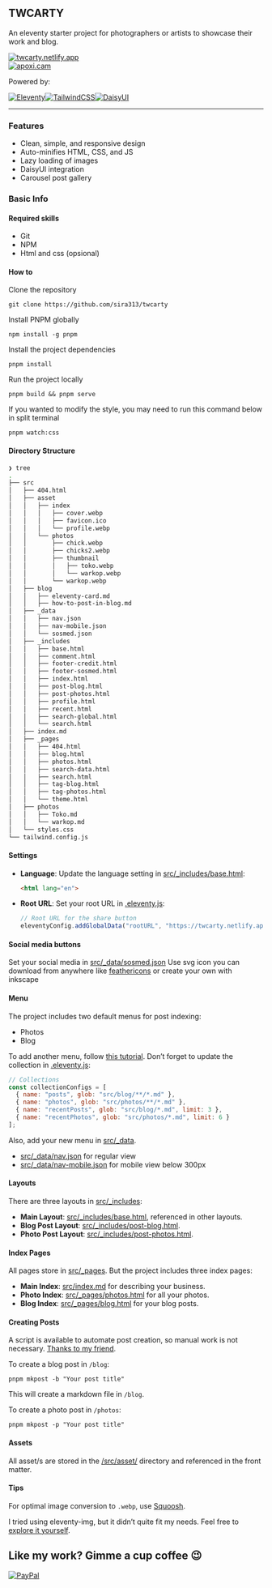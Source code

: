 ## TWCARTY
An eleventy starter project for photographers or artists to showcase their work and blog.

[![twcarty.netlify.app](https://img.shields.io/badge/LIVE-twcarty.netlify.app-blue?style=for-the-badge)](https://twcarty.netlify.app/)  
[![apoxi.cam](https://img.shields.io/badge/SAMPLE-apoxi.cam-blue?style=for-the-badge)](https://apoxi.cam/)

Powered by:

[![Eleventy](https://img.shields.io/badge/Eleventy-000000?style=for-the-badge&logo=eleventy&logoColor=white)](https://www.11ty.dev/)[![TailwindCSS](https://img.shields.io/badge/tailwindcss-%2338B2AC.svg?style=for-the-badge&logo=tailwind-css&logoColor=white)](https://tailwindcss.com/)[![DaisyUI](https://img.shields.io/badge/daisyui-5A0EF8?style=for-the-badge&logo=daisyui&logoColor=white)](https://daisyui.com/)

---

### Features
- Clean, simple, and responsive design
- Auto-minifies HTML, CSS, and JS
- Lazy loading of images
- DaisyUI integration
- Carousel post gallery

### Basic Info

#### Required skills

- Git
- NPM
- Html and css (opsional)

#### How to

Clone the repository
```
git clone https://github.com/sira313/twcarty
```
Install PNPM globally
```
npm install -g pnpm
```
Install the project dependencies
```
pnpm install
```
Run the project locally
```
pnpm build && pnpm serve
```
If you wanted to modify the style, you may need to run this command below in split terminal
```
pnpm watch:css
```

#### Directory Structure
```bash
❯ tree
.
├── src
│   ├── 404.html
│   ├── asset
│   │   ├── index
│   │   │   ├── cover.webp
│   │   │   ├── favicon.ico
│   │   │   └── profile.webp
│   │   └── photos
│   │       ├── chick.webp
│   │       ├── chicks2.webp
│   │       ├── thumbnail
│   │       │   ├── toko.webp
│   │       │   └── warkop.webp
│   │       └── warkop.webp
│   ├── blog
│   │   ├── eleventy-card.md
│   │   ├── how-to-post-in-blog.md
│   ├── _data
│   │   ├── nav.json
│   │   ├── nav-mobile.json
│   │   └── sosmed.json
│   ├── _includes
│   │   ├── base.html
│   │   ├── comment.html
│   │   ├── footer-credit.html
│   │   ├── footer-sosmed.html
│   │   ├── index.html
│   │   ├── post-blog.html
│   │   ├── post-photos.html
│   │   ├── profile.html
│   │   ├── recent.html
│   │   ├── search-global.html
│   │   └── search.html
│   ├── index.md
│   ├── _pages
│   │   ├── 404.html
│   │   ├── blog.html
│   │   ├── photos.html
│   │   ├── search-data.html
│   │   ├── search.html
│   │   ├── tag-blog.html
│   │   ├── tag-photos.html
│   │   └── theme.html
│   ├── photos
│   │   ├── Toko.md
│   │   └── warkop.md
│   └── styles.css
└── tailwind.config.js
```

#### Settings
- **Language**: Update the language setting in [src/_includes/base.html](https://github.com/sira313/TWCARTY/blob/main/src/_includes/base.html#L3):
  ```html
  <html lang="en">
  ```
- **Root URL**: Set your root URL in [.eleventy.js](https://github.com/sira313/TWCARTY/blob/main/.eleventy.js#L19):
  ```javascript
  // Root URL for the share button
  eleventyConfig.addGlobalData("rootURL", "https://twcarty.netlify.app");
  ```

#### Social media buttons
Set your social media in [src/_data/sosmed.json](src/_data/sosmed.json)
Use svg icon you can download from anywhere like [feathericons](https://feathericons.com
) or create your own with inkscape

#### Menu
The project includes two default menus for post indexing:
- Photos
- Blog

To add another menu, follow [this tutorial](https://www.youtube.com/watch?v=kzf9A9tkkl4). Don’t forget to update the collection in [.eleventy.js](https://github.com/sira313/TWCARTY/blob/main/.eleventy.js#L26-L27):
```javascript
// Collections
const collectionConfigs = [
  { name: "posts", glob: "src/blog/**/*.md" },
  { name: "photos", glob: "src/photos/**/*.md" },
  { name: "recentPosts", glob: "src/blog/*.md", limit: 3 },
  { name: "recentPhotos", glob: "src/photos/*.md", limit: 6 }
];
```
Also, add your new menu in [src/_data](/src/_data/).
- [src/_data/nav.json](src/_data/nav.json) for regular view
- [src/_data/nav-mobile.json](src/_data/nav-mobile.json) for mobile view below 300px

#### Layouts
There are three layouts in [src/_includes](/src/_includes/):
- **Main Layout**: [src/_includes/base.html](/src/_includes/base.html), referenced in other layouts.
- **Blog Post Layout**: [src/_includes/post-blog.html](/src/_includes/post-blog.html).
- **Photo Post Layout**: [src/_includes/post-photos.html](/src/_includes/post-photos.html).

#### Index Pages
All pages store in [src/_pages](src/_pages). But the project includes three index pages:
- **Main Index**: [src/index.md](/src/index.md) for describing your business.
- **Photo Index**: [src/_pages/photos.html](/src/_pages/photos.html) for all your photos.
- **Blog Index**: [src/_pages/blog.html](/src/_pages/blog.html) for your blog posts.

#### Creating Posts
A script is available to automate post creation, so manual work is not necessary. [Thanks to my friend](https://github.com/mustofa-id).

To create a blog post in `/blog`:
```
pnpm mkpost -b "Your post title"
```
This will create a markdown file in `/blog`.

To create a photo post in `/photos`:
```
pnpm mkpost -p "Your post title"
```

#### Assets
All asset/s are stored in the [/src/asset/](/src/asset/) directory and referenced in the front matter.

#### Tips
For optimal image conversion to `.webp`, use [Squoosh](https://squoosh.app/).

I tried using eleventy-img, but it didn’t quite fit my needs. Feel free to [explore it yourself](https://www.11ty.dev/docs/plugins/image/).

## Like my work? Gimme a cup coffee 😉
[![PayPal](https://img.shields.io/badge/PayPal-00457C?style=for-the-badge&logo=paypal&logoColor=white)](https://paypal.me/aflasio) 
